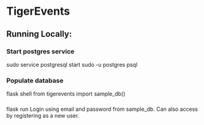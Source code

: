 # TigerEvents

## Running Locally:

### Start postgres service

sudo service postgresql start
sudo -u postgres psql

### Populate database

flask shell
from tigerevents import sample_db()

###

flask run
Login using email and password from sample_db. Can also access by registering as a new user.
